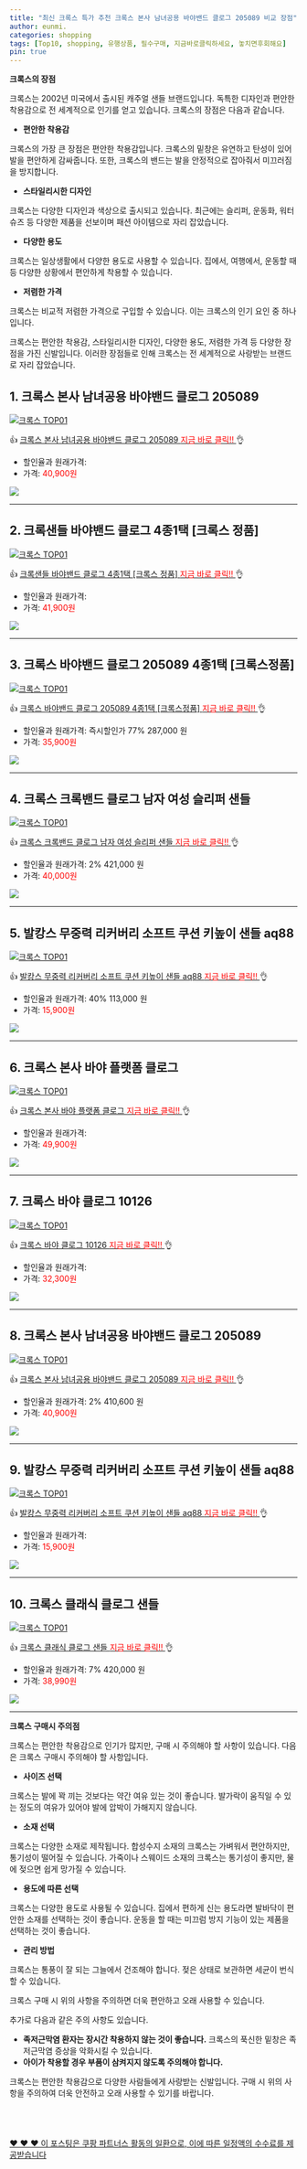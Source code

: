 ```yaml
---
title: "최신 크록스 특가 추천 크록스 본사 남녀공용 바야밴드 클로그 205089 비교 장점"
author: eunmi.
categories: shopping
tags: [Top10, shopping, 유행상품, 필수구매, 지금바로클릭하세요, 놓치면후회해요]
pin: true
---
```

**크록스의 장점**

크록스는 2002년 미국에서 출시된 캐주얼 샌들 브랜드입니다. 독특한 디자인과 편안한 착용감으로 전 세계적으로 인기를 얻고 있습니다. 크록스의 장점은 다음과 같습니다.

* **편안한 착용감**

크록스의 가장 큰 장점은 편안한 착용감입니다. 크록스의 밑창은 유연하고 탄성이 있어 발을 편안하게 감싸줍니다. 또한, 크록스의 밴드는 발을 안정적으로 잡아줘서 미끄러짐을 방지합니다.

* **스타일리시한 디자인**

크록스는 다양한 디자인과 색상으로 출시되고 있습니다. 최근에는 슬리퍼, 운동화, 워터슈즈 등 다양한 제품을 선보이며 패션 아이템으로 자리 잡았습니다.

* **다양한 용도**

크록스는 일상생활에서 다양한 용도로 사용할 수 있습니다. 집에서, 여행에서, 운동할 때 등 다양한 상황에서 편안하게 착용할 수 있습니다.

* **저렴한 가격**

크록스는 비교적 저렴한 가격으로 구입할 수 있습니다. 이는 크록스의 인기 요인 중 하나입니다.

크록스는 편안한 착용감, 스타일리시한 디자인, 다양한 용도, 저렴한 가격 등 다양한 장점을 가진 신발입니다. 이러한 장점들로 인해 크록스는 전 세계적으로 사랑받는 브랜드로 자리 잡았습니다.

   

## 1. 크록스 본사 남녀공용 바야밴드 클로그 205089

[![크록스 TOP01](https://thumbnail9.coupangcdn.com/thumbnails/remote/230x230ex/image/vendor_inventory/e640/65e0e1b71de7266ddceb4e902f08caae53b1b81b29ed5a9401fd234e0463.jpg)](https://link.coupang.com/re/AFFSDP?lptag=AF3617701&subid=GithubCoopas&pageKey=1366252118&traceid=V0-153&itemId=14744192534&vendorItemId=4709078258)


👍 [크록스 본사 남녀공용 바야밴드 클로그 205089 <font color=red> 지금 바로 클릭!! </font> ](https://link.coupang.com/re/AFFSDP?lptag=AF3617701&subid=GithubCoopas&pageKey=1366252118&traceid=V0-153&itemId=14744192534&vendorItemId=4709078258) 👌 


- 할인율과 원래가격: 
- 가격: <span style='color:red'>40,900원</span>

[![](/discount_price.png)](https://link.coupang.com/re/AFFSDP?lptag=AF3617701&subid=GithubCoopas&pageKey=1366252118&traceid=V0-153&itemId=14744192534&vendorItemId=4709078258)

---


   

## 2. 크록샌들 바야밴드 클로그 4종1택 [크록스 정품]

[![크록스 TOP01](https://thumbnail10.coupangcdn.com/thumbnails/remote/230x230ex/image/vendor_inventory/d578/9e8fa59ce312243099e07fcf452862d2af56faf877793d1946a5de4c157e.jpg)](https://link.coupang.com/re/AFFSDP?lptag=AF3617701&subid=GithubCoopas&pageKey=7338646154&traceid=V0-153&itemId=18856650034&vendorItemId=87121045962)


👍 [크록샌들 바야밴드 클로그 4종1택 [크록스 정품] <font color=red> 지금 바로 클릭!! </font> ](https://link.coupang.com/re/AFFSDP?lptag=AF3617701&subid=GithubCoopas&pageKey=7338646154&traceid=V0-153&itemId=18856650034&vendorItemId=87121045962) 👌 


- 할인율과 원래가격: 
- 가격: <span style='color:red'>41,900원</span>

[![](/discount_price.png)](https://link.coupang.com/re/AFFSDP?lptag=AF3617701&subid=GithubCoopas&pageKey=7338646154&traceid=V0-153&itemId=18856650034&vendorItemId=87121045962)

---


   

## 3. 크록스 바야밴드 클로그 205089 4종1택 [크록스정품]

[![크록스 TOP01](https://thumbnail10.coupangcdn.com/thumbnails/remote/230x230ex/image/vendor_inventory/c440/d3a3a778fb2a729e36087e896718f426a3b6d307200ea055e10757b8c49d.jpg)](https://link.coupang.com/re/AFFSDP?lptag=AF3617701&subid=GithubCoopas&pageKey=7375316719&traceid=V0-153&itemId=19034700685&vendorItemId=86361019174)


👍 [크록스 바야밴드 클로그 205089 4종1택 [크록스정품] <font color=red> 지금 바로 클릭!! </font> ](https://link.coupang.com/re/AFFSDP?lptag=AF3617701&subid=GithubCoopas&pageKey=7375316719&traceid=V0-153&itemId=19034700685&vendorItemId=86361019174) 👌 


- 할인율과 원래가격: 즉시할인가 77%  287,000   원
- 가격: <span style='color:red'>35,900원</span>

[![](/discount_price.png)](https://link.coupang.com/re/AFFSDP?lptag=AF3617701&subid=GithubCoopas&pageKey=7375316719&traceid=V0-153&itemId=19034700685&vendorItemId=86361019174)

---


   

## 4. 크록스 크록밴드 클로그 남자 여성 슬리퍼 샌들

[![크록스 TOP01](https://thumbnail8.coupangcdn.com/thumbnails/remote/230x230ex/image/retail/images/2023/08/31/16/4/092cd52f-c1e7-4577-8b50-b55c13b70350.png)](https://link.coupang.com/re/AFFSDP?lptag=AF3617701&subid=GithubCoopas&pageKey=6572619941&traceid=V0-153&itemId=16323608580&vendorItemId=87043001501)


👍 [크록스 크록밴드 클로그 남자 여성 슬리퍼 샌들 <font color=red> 지금 바로 클릭!! </font> ](https://link.coupang.com/re/AFFSDP?lptag=AF3617701&subid=GithubCoopas&pageKey=6572619941&traceid=V0-153&itemId=16323608580&vendorItemId=87043001501) 👌 


- 할인율과 원래가격: 2%  421,000   원
- 가격: <span style='color:red'>40,000원</span>

[![](/discount_price.png)](https://link.coupang.com/re/AFFSDP?lptag=AF3617701&subid=GithubCoopas&pageKey=6572619941&traceid=V0-153&itemId=16323608580&vendorItemId=87043001501)

---


   

## 5. 발캉스 무중력 리커버리 소프트 쿠션 키높이 샌들 aq88

[![크록스 TOP01](https://thumbnail10.coupangcdn.com/thumbnails/remote/230x230ex/image/vendor_inventory/70a2/62dfc02fa56fcd9a24b5a2bdd2edd1e331d601a4c9fc1a2772a3b9d14d1e.jpg)](https://link.coupang.com/re/AFFSDP?lptag=AF3617701&subid=GithubCoopas&pageKey=7248224033&traceid=V0-153&itemId=18431860094&vendorItemId=85573361840)


👍 [발캉스 무중력 리커버리 소프트 쿠션 키높이 샌들 aq88 <font color=red> 지금 바로 클릭!! </font> ](https://link.coupang.com/re/AFFSDP?lptag=AF3617701&subid=GithubCoopas&pageKey=7248224033&traceid=V0-153&itemId=18431860094&vendorItemId=85573361840) 👌 


- 할인율과 원래가격: 40%  113,000   원
- 가격: <span style='color:red'>15,900원</span>

[![](/discount_price.png)](https://link.coupang.com/re/AFFSDP?lptag=AF3617701&subid=GithubCoopas&pageKey=7248224033&traceid=V0-153&itemId=18431860094&vendorItemId=85573361840)

---


   

## 6. 크록스 본사 바야 플랫폼 클로그

[![크록스 TOP01](https://thumbnail7.coupangcdn.com/thumbnails/remote/230x230ex/image/vendor_inventory/7c31/cfb7d25daaa2e88240f0ac625900e1562a3833517691075f547d12db808a.jpg)](https://link.coupang.com/re/AFFSDP?lptag=AF3617701&subid=GithubCoopas&pageKey=7158411648&traceid=V0-153&itemId=18010799626&vendorItemId=85166400056)


👍 [크록스 본사 바야 플랫폼 클로그 <font color=red> 지금 바로 클릭!! </font> ](https://link.coupang.com/re/AFFSDP?lptag=AF3617701&subid=GithubCoopas&pageKey=7158411648&traceid=V0-153&itemId=18010799626&vendorItemId=85166400056) 👌 


- 할인율과 원래가격: 
- 가격: <span style='color:red'>49,900원</span>

[![](/discount_price.png)](https://link.coupang.com/re/AFFSDP?lptag=AF3617701&subid=GithubCoopas&pageKey=7158411648&traceid=V0-153&itemId=18010799626&vendorItemId=85166400056)

---


   

## 7. 크록스 바야 클로그 10126

[![크록스 TOP01](https://thumbnail8.coupangcdn.com/thumbnails/remote/230x230ex/image/retail/images/2023/07/06/15/1/8c1908b4-988b-425b-a509-e7c5191155ec.jpg)](https://link.coupang.com/re/AFFSDP?lptag=AF3617701&subid=GithubCoopas&pageKey=7447658737&traceid=V0-153&itemId=19381273129&vendorItemId=86493806409)


👍 [크록스 바야 클로그 10126 <font color=red> 지금 바로 클릭!! </font> ](https://link.coupang.com/re/AFFSDP?lptag=AF3617701&subid=GithubCoopas&pageKey=7447658737&traceid=V0-153&itemId=19381273129&vendorItemId=86493806409) 👌 


- 할인율과 원래가격: 
- 가격: <span style='color:red'>32,300원</span>

[![](/discount_price.png)](https://link.coupang.com/re/AFFSDP?lptag=AF3617701&subid=GithubCoopas&pageKey=7447658737&traceid=V0-153&itemId=19381273129&vendorItemId=86493806409)

---


   

## 8. 크록스 본사 남녀공용 바야밴드 클로그 205089

[![크록스 TOP01](https://thumbnail9.coupangcdn.com/thumbnails/remote/230x230ex/image/vendor_inventory/e640/65e0e1b71de7266ddceb4e902f08caae53b1b81b29ed5a9401fd234e0463.jpg)](https://link.coupang.com/re/AFFSDP?lptag=AF3617701&subid=GithubCoopas&pageKey=1366252118&traceid=V0-153&itemId=14744192534&vendorItemId=4709078258)


👍 [크록스 본사 남녀공용 바야밴드 클로그 205089 <font color=red> 지금 바로 클릭!! </font> ](https://link.coupang.com/re/AFFSDP?lptag=AF3617701&subid=GithubCoopas&pageKey=1366252118&traceid=V0-153&itemId=14744192534&vendorItemId=4709078258) 👌 


- 할인율과 원래가격: 2%  410,600   원
- 가격: <span style='color:red'>40,900원</span>

[![](/discount_price.png)](https://link.coupang.com/re/AFFSDP?lptag=AF3617701&subid=GithubCoopas&pageKey=1366252118&traceid=V0-153&itemId=14744192534&vendorItemId=4709078258)

---


   

## 9. 발캉스 무중력 리커버리 소프트 쿠션 키높이 샌들 aq88

[![크록스 TOP01](https://thumbnail8.coupangcdn.com/thumbnails/remote/230x230ex/image/vendor_inventory/50ce/bcce11f19b8604dcf08a4f18de7401e31365b637f8697b48d4128955a016.jpg)](https://link.coupang.com/re/AFFSDP?lptag=AF3617701&subid=GithubCoopas&pageKey=7248224033&traceid=V0-153&itemId=18431860080&vendorItemId=85573362322)


👍 [발캉스 무중력 리커버리 소프트 쿠션 키높이 샌들 aq88 <font color=red> 지금 바로 클릭!! </font> ](https://link.coupang.com/re/AFFSDP?lptag=AF3617701&subid=GithubCoopas&pageKey=7248224033&traceid=V0-153&itemId=18431860080&vendorItemId=85573362322) 👌 


- 할인율과 원래가격: 
- 가격: <span style='color:red'>15,900원</span>

[![](/discount_price.png)](https://link.coupang.com/re/AFFSDP?lptag=AF3617701&subid=GithubCoopas&pageKey=7248224033&traceid=V0-153&itemId=18431860080&vendorItemId=85573362322)

---


   

## 10. 크록스 클래식 클로그 샌들

[![크록스 TOP01](https://thumbnail8.coupangcdn.com/thumbnails/remote/230x230ex/image/vendor_inventory/918e/fa9bbc5e6c9b8a1de56257cfb906c4c580bbdda790d8d1fab5472698ff03.jpg)](https://link.coupang.com/re/AFFSDP?lptag=AF3617701&subid=GithubCoopas&pageKey=7320672616&traceid=V0-153&itemId=18775185779&vendorItemId=86286650860)


👍 [크록스 클래식 클로그 샌들 <font color=red> 지금 바로 클릭!! </font> ](https://link.coupang.com/re/AFFSDP?lptag=AF3617701&subid=GithubCoopas&pageKey=7320672616&traceid=V0-153&itemId=18775185779&vendorItemId=86286650860) 👌 


- 할인율과 원래가격: 7%  420,000   원
- 가격: <span style='color:red'>38,990원</span>

[![](/discount_price.png)](https://link.coupang.com/re/AFFSDP?lptag=AF3617701&subid=GithubCoopas&pageKey=7320672616&traceid=V0-153&itemId=18775185779&vendorItemId=86286650860)

---
**크록스 구매시 주의점**

크록스는 편안한 착용감으로 인기가 많지만, 구매 시 주의해야 할 사항이 있습니다. 다음은 크록스 구매시 주의해야 할 사항입니다.

* **사이즈 선택**

크록스는 발에 꽉 끼는 것보다는 약간 여유 있는 것이 좋습니다. 발가락이 움직일 수 있는 정도의 여유가 있어야 발에 압박이 가해지지 않습니다.

* **소재 선택**

크록스는 다양한 소재로 제작됩니다. 합성수지 소재의 크록스는 가벼워서 편안하지만, 통기성이 떨어질 수 있습니다. 가죽이나 스웨이드 소재의 크록스는 통기성이 좋지만, 물에 젖으면 쉽게 망가질 수 있습니다.

* **용도에 따른 선택**

크록스는 다양한 용도로 사용될 수 있습니다. 집에서 편하게 신는 용도라면 발바닥이 편안한 소재를 선택하는 것이 좋습니다. 운동을 할 때는 미끄럼 방지 기능이 있는 제품을 선택하는 것이 좋습니다.

* **관리 방법**

크록스는 통풍이 잘 되는 그늘에서 건조해야 합니다. 젖은 상태로 보관하면 세균이 번식할 수 있습니다.

크록스 구매 시 위의 사항을 주의하면 더욱 편안하고 오래 사용할 수 있습니다.

추가로 다음과 같은 주의 사항도 있습니다.

* **족저근막염 환자는 장시간 착용하지 않는 것이 좋습니다.** 크록스의 푹신한 밑창은 족저근막염 증상을 악화시킬 수 있습니다.
* **아이가 착용할 경우 부품이 삼켜지지 않도록 주의해야 합니다.**

크록스는 편안한 착용감으로 다양한 사람들에게 사랑받는 신발입니다. 구매 시 위의 사항을 주의하여 더욱 안전하고 오래 사용할 수 있기를 바랍니다.<br><br><br><br><br> [ ❤ ❤ ❤ 이 포스팅은 쿠팡 파트너스 활동의 일환으로, 이에 따른 일정액의 수수료를 제공받습니다](https://link.coupang.com/a/bcEFyh)